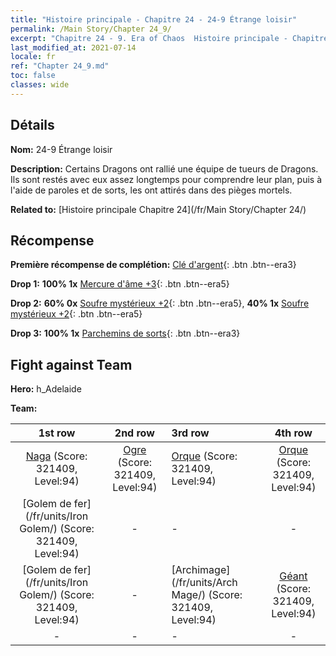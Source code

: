 ```yaml
---
title: "Histoire principale - Chapitre 24 - 24-9 Étrange loisir"
permalink: /Main Story/Chapter 24_9/
excerpt: "Chapitre 24 - 9. Era of Chaos  Histoire principale - Chapitre 24_9. 24-9 Étrange loisir"
last_modified_at: 2021-07-14
locale: fr
ref: "Chapter 24_9.md"
toc: false
classes: wide
---
```


## Détails

 **Nom:** 24-9 Étrange loisir

 **Description:** Certains Dragons ont rallié une équipe de tueurs de Dragons. Ils sont restés avec eux assez longtemps pour comprendre leur plan, puis à l'aide de paroles et de sorts, les ont attirés dans des pièges mortels.

 **Related to:** [Histoire principale Chapitre 24](/fr/Main Story/Chapter 24/)

## Récompense

 **Première récompense de complétion:** [Clé d'argent](/ItemsFR/con_693/){: .btn .btn--era3}

 **Drop 1:** **100% 1x** [Mercure d'âme +3](/ItemsFR/mat_84/){: .btn .btn--era5}

 **Drop 2:** **60% 0x** [Soufre mystérieux +2](/ItemsFR/mat_78/){: .btn .btn--era5}, **40% 1x** [Soufre mystérieux +2](/ItemsFR/mat_78/){: .btn .btn--era5}

 **Drop 3:** **100% 1x** [Parchemins de sorts](/ItemsFR/con_694/){: .btn .btn--era3}


## Fight against Team
 **Hero:** h_Adelaide

 **Team:**


  | 1st row | 2nd row | 3rd row | 4th row |
  |:----:|:----:|:----|:----:|
  | [Naga](/fr/units/Naga/) (Score: 321409, Level:94)  | [Ogre](/fr/units/Ogre/) (Score: 321409, Level:94)  | [Orque](/fr/units/Orc/) (Score: 321409, Level:94)  | [Orque](/fr/units/Orc/) (Score: 321409, Level:94)  |
  | [Golem de fer](/fr/units/Iron Golem/) (Score: 321409, Level:94)  | - | - | - |
  | [Golem de fer](/fr/units/Iron Golem/) (Score: 321409, Level:94)  | - | [Archimage](/fr/units/Arch Mage/) (Score: 321409, Level:94)  | [Géant](/fr/units/Giant/) (Score: 321409, Level:94)  |
  | - | - | - | - |


